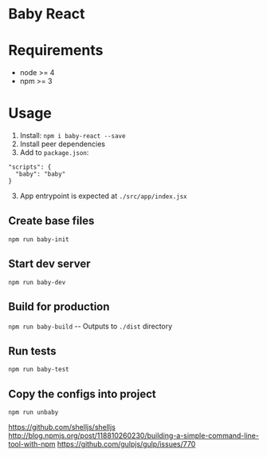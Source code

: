 # Baby React

# Requirements
* node >= 4
* npm >= 3

# Usage

1. Install: `npm i baby-react --save`
2. Install peer dependencies
3. Add to `package.json`:
```
"scripts": {
  "baby": "baby"
}
```
3. App entrypoint is expected at `./src/app/index.jsx`

## Create base files
`npm run baby-init`

## Start dev server
`npm run baby-dev`

## Build for production
`npm run baby-build` -- Outputs to `./dist` directory

## Run tests
`npm run baby-test`

## Copy the configs into project
`npm run unbaby`

https://github.com/shelljs/shelljs
http://blog.npmjs.org/post/118810260230/building-a-simple-command-line-tool-with-npm
https://github.com/gulpjs/gulp/issues/770
